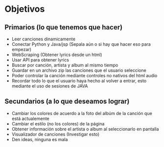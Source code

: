 Objetivos
=========

Primarios (lo que tenemos que hacer)
-------------------------------------

- Leer canciones dinamicamente
- Conectar Python y Java/jsp (Sepala aún o si hay que hacer eso para empezar)
- WebScraping (Obtener lyrics desde un html)
- Usar API para obtener lyrics
- Buscar por canción, artista y album al mismo tiempo
- Guardar en un archivo zip las canciones que el usuario seleccione
- Poder controlar la canción mediante controles no nativos del html audio
- Recordar todo lo que el usuario haya hecho al volver a entrar, esto mediante el uso de sesiones de JAVA

Secundarios (a lo que deseamos lograr)
--------------------------------------

- Cambiar los colores de acuerdo a la foto del albúm de la canción que está actualemente
- Cambiar el estilo (no los colores) de la página
- Obtener información sobre el artista o album al seleccionarlo en pantalla
- Visualizador de canciones (Investigar esto)
- Den ideas, ninguna es mala